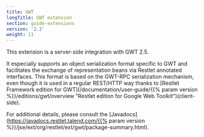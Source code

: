 ```yaml
---
title: GWT
longTitle: GWT extension
section: guide-extensions
version: '2.2'
weight: 11
---
```

This extension is a server-side integration with GWT 2.5.

It especially supports an object serialization format specific to GWT
and facilitates the exchange of representation beans via Restlet
annotated interfaces. This format is based on the GWT-RPC serialization
mechanism, even though it is used in a regular REST/HTTP way thanks to
[Restlet Framework edition for
GWT](/documentation/user-guide/{{% param version %}}/editions/gwt/overview "Restlet edition for Google Web Toolkit")(client-side).

For additional details, please consult the [Javadocs](https://javadocs.restlet.talend.com/{{% param version %}}/jse/ext/org/restlet/ext/gwt/package-summary.html).
